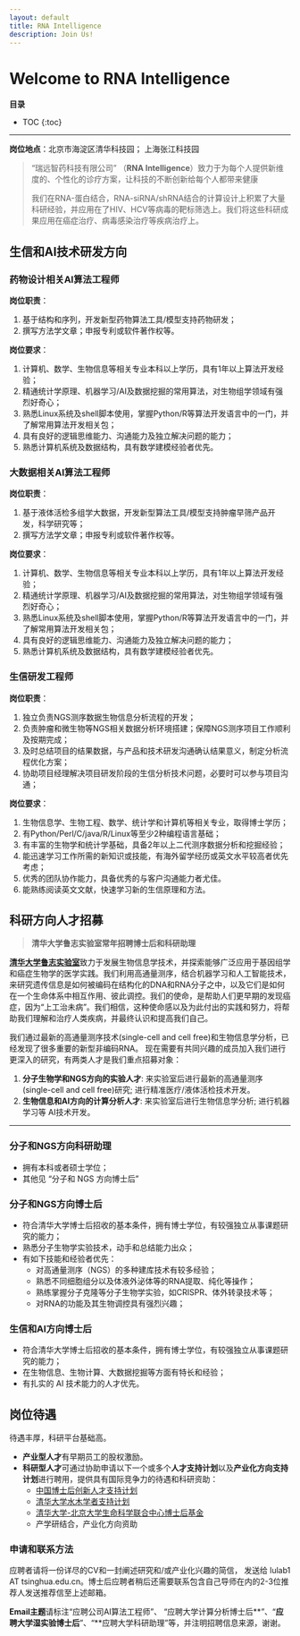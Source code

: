 ```yaml
---
layout: default
title: RNA Intelligence
description: Join Us!
---
```


# Welcome to RNA Intelligence

**目录**

* TOC
{:toc}

---

**岗位地点**：北京市海淀区清华科技园； 上海张江科技园

> “瑞远智药科技有限公司” （**RNA Intelligence**）致力于为每个人提供新维度的、个性化的诊疗方案，让科技的不断创新给每个人都带来健康
>
> 我们在RNA-蛋白结合，RNA-siRNA/shRNA结合的计算设计上积累了大量科研经验，并应用在了HIV、HCV等病毒的靶标筛选上。我们将这些科研成果应用在癌症治疗、病毒感染治疗等疾病治疗上。

## 生信和AI技术研发方向

### 药物设计相关AI算法工程师

**岗位职责**：

1. 基于结构和序列，开发新型药物算法工具/模型支持药物研发；
2. 撰写方法学文章；申报专利或软件著作权等。

**岗位要求**：

1. 计算机、数学、生物信息等相关专业本科以上学历，具有1年以上算法开发经验；
2. 精通统计学原理、机器学习/AI及数据挖掘的常用算法，对生物组学领域有强烈好奇心；
3. 熟悉Linux系统及shell脚本使用，掌握Python/R等算法开发语言中的一门，并了解常用算法开发相关包；
4. 具有良好的逻辑思维能力、沟通能力及独立解决问题的能力；
5. 熟悉计算机系统及数据结构，具有数学建模经验者优先。

### 大数据相关AI算法工程师

**岗位职责**：

1. 基于液体活检多组学大数据，开发新型算法工具/模型支持肿瘤早筛产品开发，科学研究等；
2. 撰写方法学文章；申报专利或软件著作权等。

**岗位要求**：

1. 计算机、数学、生物信息等相关专业本科以上学历，具有1年以上算法开发经验；
2. 精通统计学原理、机器学习/AI及数据挖掘的常用算法，对生物组学领域有强烈好奇心；
3. 熟悉Linux系统及shell脚本使用，掌握Python/R等算法开发语言中的一门，并了解常用算法开发相关包；
4. 具有良好的逻辑思维能力、沟通能力及独立解决问题的能力；
5. 熟悉计算机系统及数据结构，具有数学建模经验者优先。



### 生信研发工程师

**岗位职责**：

1. 独立负责NGS测序数据生物信息分析流程的开发；
2. 负责肿瘤和微生物等NGS相关数据分析环境搭建；保障NGS测序项目工作顺利及按期完成；
3. 及时总结项目的结果数据，与产品和技术研发沟通确认结果意义，制定分析流程优化方案；
4. 协助项目经理解决项目研发阶段的生信分析技术问题，必要时可以参与项目沟通；

**岗位要求**：

1. 生物信息学、生物工程、数学、统计学和计算机等相关专业，取得博士学历；
2. 有Python/Perl/C/java/R/Linux等至少2种编程语言基础；
3. 有丰富的生物学和统计学基础，具备2年以上二代测序数据分析和挖掘经验；
4. 能迅速学习工作所需的新知识或技能，有海外留学经历或英文水平较高者优先考虑；
5. 优秀的团队协作能力，具备优秀的与客户沟通能力者尤佳。
6. 能熟练阅读英文文献，快速学习新的生信原理和方法。

 





## 科研方向人才招募

> **清华大学鲁志实验室常年招聘博士后和科研助理**

[**清华大学鲁志实验室**](https://www.ncrnalab.org)致力于发展生物信息学技术，并探索能够广泛应用于基因组学和癌症生物学的医学实践。我们利用高通量测序，结合机器学习和人工智能技术，来研究遗传信息是如何被编码在结构化的DNA和RNA分子之中，以及它们是如何在一个生命体系中相互作用、彼此调控。我们的使命，是帮助人们更早期的发现癌症，因为“上工治未病”。我们相信，这种使命感以及为此付出的实践和努力，将帮助我们理解和治疗人类疾病，并最终认识和提高我们自己。

我们通过最新的高通量测序技术(single-cell and cell free)和生物信息学分析，已经发现了很多重要的新型非编码RNA。
现在需要有共同兴趣的成员加入我们进行更深入的研究，有两类人才是我们重点招募对象：

1. **分子生物学和NGS方向的实验人才**: 来实验室后进行最新的高通量测序(single-cell and cell free)研究; 进行精准医疗/液体活检技术开发。
2. **生物信息和AI方向的计算分析人才**: 来实验室后进行生物信息学分析; 进行机器学习等 AI技术开发。

---

### 分子和NGS方向科研助理

- 拥有本科或者硕士学位；
- 其他见 “分子和 NGS 方向博士后”

### 分子和NGS方向博士后

* 符合清华大学博士后招收的基本条件，拥有博士学位，有较强独立从事课题研究的能力；
* 熟悉分子生物学实验技术，动手和总结能力出众；
* 有如下技能和经验者优先：
  * 对高通量测序（NGS）的多种建库技术有较多经验；
  * 熟悉不同细胞组分以及体液外泌体等的RNA提取、纯化等操作；
  * 熟练掌握分子克隆等分子生物学实验，如CRISPR、体外转录技术等；
  * 对RNA的功能及其生物调控具有强烈兴趣；

### 生信和AI方向博士后

* 符合清华大学博士后招收的基本条件，拥有博士学位，有较强独立从事课题研究的能力；
* 在生物信息、生物计算、大数据挖掘等方面有特长和经验；
* 有扎实的 AI 技术能力的人才优先。




##  岗位待遇

待遇丰厚，科研平台基础高。

* **产业型人才**有早期员工的股权激励。
* **科研型人才**可通过协助申请以下一个或多个**人才支持计划**以及**产业化方向支持计划**进行聘用，提供具有国际竞争力的待遇和科研资助：
  * [中国博士后创新人才支持计划](http://postdoctor.tsinghua.edu.cn/info/zxtz/1723)
  * [清华大学水木学者支持计划](http://postdoctor.tsinghua.edu.cn/thu/index.htm)
  * [清华大学-北京大学生命科学联合中心博士后基金](http://www.cls.edu.cn/Academicactivities/notices/index4438.shtml)
  * 产学研结合，产业化方向资助



### 申请和联系方法

应聘者请将一份详尽的CV和一封阐述研究和/或产业化兴趣的简信， 发送给 lulab1 AT tsinghua.edu.cn。博士后应聘者稍后还需要联系包含自己导师在内的2-3位推荐人发送推荐信至上述邮箱。

**Email主题**请标注“应聘公司AI算法工程师”、 “应聘大学计算分析博士后**”、“**应聘大学湿实验博士后**”、“**应聘大学科研助理”等，并注明招聘信息来源，谢谢。

